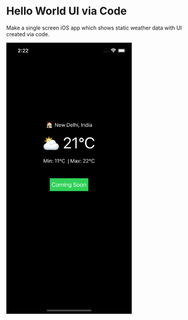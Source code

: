 # Hello World UI via Code

Make a single screen iOS app which shows static weather data with UI created via code.

<img src="screenshots/home_screen.png" height="720"/>

